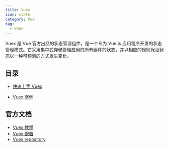 ```yaml
---
title: Vuex
icon: state
category: Vue
tag:
  - Vuex
---
```


Vuex 是 Vue 官方出品的状态管理组件，是一个专为 Vue.js 应用程序开发的状态管理模式。它采用集中式存储管理应用的所有组件的状态，并以相应的规则保证状态以一种可预测的方式发生变化。

<!-- more -->

## 目录

- [快速上手 Vuex](get-started.md)

- [Vuex 案例](demo.md)

## 官方文档

- [Vuex 教程](https://v1.vuepress.vuejs.org/zh/guide/)
- [Vuex 配置](https://v1.vuepress.vuejs.org/zh/config/)
- [Vuex repository](https://github.com/vuejs/vuepress)
